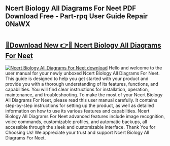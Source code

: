 ## Ncert Biology All Diagrams For Neet PDF Download Free - Part-rpq User Guide Repair 0NaWX

# <h2><a href="http://dfm0l9w.blite.top/?on=Ncert+Biology+All+Diagrams+For+Neet">🔗Download New 👉🔴 Ncert Biology All Diagrams For Neet</a></h2>

[![Ncert Biology All Diagrams For Neet download](https://i.imgur.com/lujVjoI.png)](http://dfm0l9w.blite.top/?on=Ncert+Biology+All+Diagrams+For+Neet)
Hello and welcome to the user manual for your newly unboxed Ncert Biology All Diagrams For Neet. This guide is designed to help you get started with your product and provide you with a thorough understanding of its features, functions, and capabilities. You will find clear instructions for installation, operation, maintenance, and troubleshooting. To make the most of your Ncert Biology All Diagrams For Neet, please read this user manual carefully. It contains step-by-step instructions for setting up the product, as well as detailed information on how to use its various features and capabilities. Ncert Biology All Diagrams For Neet advanced features include image recognition, voice commands, customizable profiles, and automatic backups, all accessible through the sleek and customizable interface. Thank You for Choosing Us! We appreciate your trust and support Ncert Biology All Diagrams For Neet.
